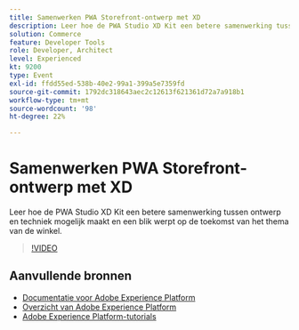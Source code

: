 ```yaml
---
title: Samenwerken PWA Storefront-ontwerp met XD
description: Leer hoe de PWA Studio XD Kit een betere samenwerking tussen ontwerp en techniek mogelijk maakt en een blik werpt op de toekomst van het thema van de winkel.
solution: Commerce
feature: Developer Tools
role: Developer, Architect
level: Experienced
kt: 9200
type: Event
exl-id: ffdd55ed-538b-40e2-99a1-399a5e7359fd
source-git-commit: 1792dc318643aec2c12613f621361d72a7a918b1
workflow-type: tm+mt
source-wordcount: '98'
ht-degree: 22%

---
```


# Samenwerken PWA Storefront-ontwerp met XD

Leer hoe de PWA Studio XD Kit een betere samenwerking tussen ontwerp en techniek mogelijk maakt en een blik werpt op de toekomst van het thema van de winkel.

>[!VIDEO](https://video.tv.adobe.com/v/337725/?quality=12&learn=on&hidetitle=true)

## Aanvullende bronnen

- [Documentatie voor Adobe Experience Platform](https://experienceleague.adobe.com/docs/experience-platform.html)
- [Overzicht van Adobe Experience Platform](https://experienceleague.adobe.com/docs/experience-platform/landing/home.html)
- [Adobe Experience Platform-tutorials](https://experienceleague.adobe.com/docs/platform-learn/tutorials/overview.html?lang=nl)
